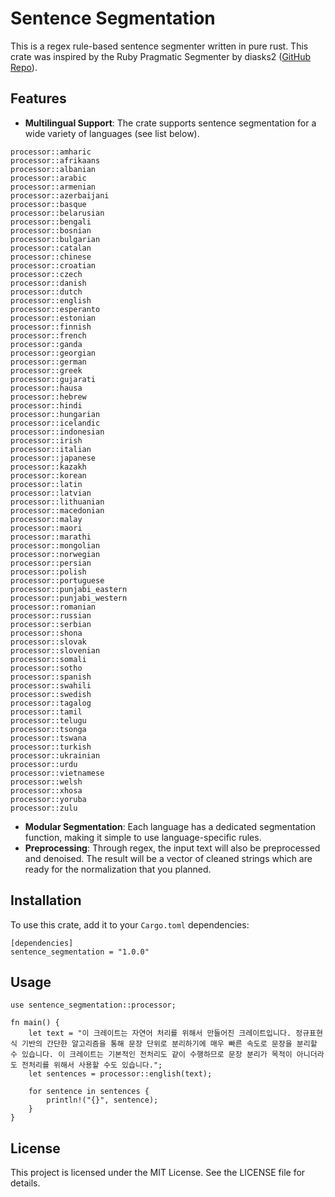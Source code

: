 # Sentence Segmentation

This is a regex rule-based sentence segmenter written in pure rust. This crate was inspired by the Ruby Pragmatic Segmenter by diasks2 ([GitHub Repo](https://github.com/diasks2/pragmatic_segmenter)).

## Features

- **Multilingual Support**: The crate supports sentence segmentation for a wide variety of languages (see list below).
```
processor::amharic
processor::afrikaans
processor::albanian
processor::arabic
processor::armenian
processor::azerbaijani
processor::basque
processor::belarusian
processor::bengali
processor::bosnian
processor::bulgarian
processor::catalan
processor::chinese
processor::croatian
processor::czech
processor::danish
processor::dutch
processor::english
processor::esperanto
processor::estonian
processor::finnish
processor::french
processor::ganda
processor::georgian
processor::german
processor::greek
processor::gujarati
processor::hausa
processor::hebrew
processor::hindi
processor::hungarian
processor::icelandic
processor::indonesian
processor::irish
processor::italian
processor::japanese
processor::kazakh
processor::korean
processor::latin
processor::latvian
processor::lithuanian
processor::macedonian
processor::malay
processor::maori
processor::marathi
processor::mongolian
processor::norwegian
processor::persian
processor::polish
processor::portuguese
processor::punjabi_eastern
processor::punjabi_western
processor::romanian
processor::russian
processor::serbian
processor::shona
processor::slovak
processor::slovenian
processor::somali
processor::sotho
processor::spanish
processor::swahili
processor::swedish
processor::tagalog
processor::tamil
processor::telugu
processor::tsonga
processor::tswana
processor::turkish
processor::ukrainian
processor::urdu
processor::vietnamese
processor::welsh
processor::xhosa
processor::yoruba
processor::zulu
```
- **Modular Segmentation**: Each language has a dedicated segmentation function, making it simple to use language-specific rules.
- **Preprocessing**: Through regex, the input text will also be preprocessed and denoised. The result will be a vector of cleaned strings which are ready for the normalization that you planned. 

## Installation

To use this crate, add it to your `Cargo.toml` dependencies:

```
[dependencies]
sentence_segmentation = "1.0.0"
```

## Usage

```
use sentence_segmentation::processor;

fn main() {
    let text = "이 크레이트는 자연어 처리를 위해서 만들어진 크레이트입니다. 정규표현식 기반의 간단한 알고리즘을 통해 문장 단위로 분리하기에 매우 빠른 속도로 문장을 분리할 수 있습니다. 이 크레이트는 기본적인 전처리도 같이 수행하므로 문장 분리가 목적이 아니더라도 전처리를 위해서 사용할 수도 있습니다.";
    let sentences = processor::english(text);

    for sentence in sentences {
        println!("{}", sentence);
    }
}
```

## License

This project is licensed under the MIT License. See the LICENSE file for details.
